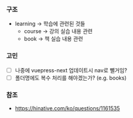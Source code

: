 ### 구조
- learning -> 학습에 관련된 것들
  - course -> 강의 실습 내용 관련
  - book -> 책 실습 내용 관련

### 고민 
- [ ] 나중에 vuepress-next 업데이트시 nav로 뺄거임?
- [ ] 폴더명에도 복수 처리를 해야겠는가? (e.g. books)

### 참조
- https://hinative.com/ko/questions/1161535